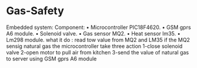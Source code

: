 # Gas-Safety 
Embedded system:
Component:
•	Microcontroller PIC18F4620.
•	GSM gprs A6 module.
•	Solenoid valve.
•	Gas sensor MQ2.
•	Heat sensor lm35.
•	Lm298 module.
what it do :
read tow value from MQ2 and LM35
if the MQ2 sensig natural gas the microcontroller take three action
     1-close solenoid valve
     2-open motor to pull air from kitchen
     3-send the value of natural gas to server using GSM gprs A6 module
